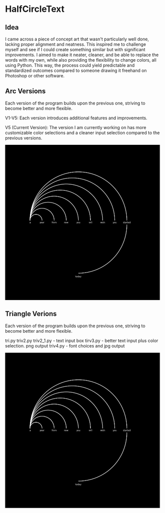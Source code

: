 # HalfCircleText

## Idea

I came across a piece of concept art that wasn't particularly well done, lacking proper alignment and neatness. This inspired me to challenge myself and see if I could create something similar but with significant improvements. I aimed to make it neater, cleaner, and be able to replace the words with my own, while also providing the flexibility to change colors, all using Python. This way, the process could yield predictable and standardized outcomes compared to someone drawing it freehand on Photoshop or other software.

## Arc Versions

Each version of the program builds upon the previous one, striving to become better and more flexible.

V1-V5: Each version introduces additional features and improvements.

V5 (Current Version): The version I am currently working on has more customizable color selections and a cleaner input selection compared to the previous versions.

![Version 5](outputv5.jpg)

## Triangle Verions

Each version of the program builds upon the previous one, striving to become better and more flexible.

tri.py
triv2.py
triv2_1.py - text input box
tirv3.py - better text input plus color selection. png output
triv4.py - font choices and jpg output


![Triangle Version 4](outputv5.jpg)

